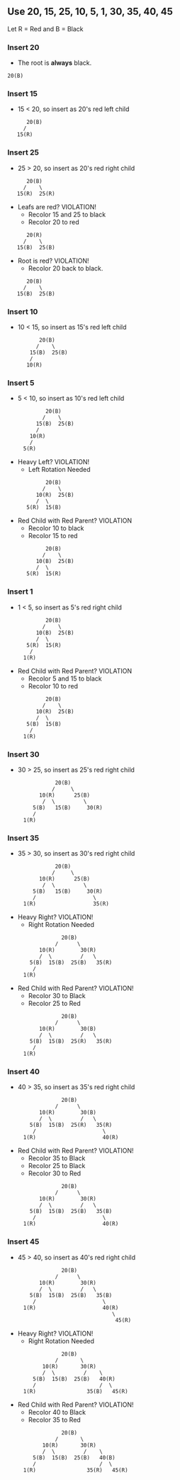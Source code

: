 ## Use 20, 15, 25, 10, 5, 1, 30, 35, 40, 45

Let R = Red and B = Black

### Insert 20
- The root is **always** black.

```plaintext
20(B)
```
### Insert 15
- 15 < 20, so insert as 20's red left child

```plaintext
      20(B)
     /
   15(R)
```

### Insert 25
- 25 > 20, so insert as 20's red right child

```plaintext
      20(B)
     /    \
   15(R)  25(R)
```

- Leafs are red? VIOLATION!
  - Recolor 15 and 25 to black
  - Recolor 20 to red

```plaintext
      20(R)
     /    \
   15(B)  25(B)
```

- Root is red? VIOLATION!
  - Recolor 20 back to black.

```plaintext
      20(B)
     /    \
   15(B)  25(B)
```

### Insert 10
- 10 < 15, so insert as 15's red left child

```plaintext
          20(B)
         /    \
       15(B)  25(B)
       /
      10(R) 
```

### Insert 5
- 5 < 10, so insert as 10's red left child

```plaintext
            20(B)
           /    \
         15(B)  25(B)
         /
       10(R) 
       /
     5(R)
```

- Heavy Left? VIOLATION!
  - Left Rotation Needed

```plaintext
            20(B)
           /    \
         10(R)  25(B) 
         /  \
      5(R)  15(B)
```

- Red Child with Red Parent? VIOLATION
  - Recolor 10 to black
  - Recolor 15 to red

```plaintext
            20(B)
           /    \
         10(B)  25(B) 
         /  \
      5(R)  15(R)
```

### Insert 1
- 1 < 5, so insert as 5's red right child

```plaintext
            20(B)
           /    \
         10(B)  25(B) 
         /  \
      5(R)  15(R)
       /
     1(R) 
```

- Red Child with Red Parent? VIOLATION
  - Recolor 5 and 15 to black
  - Recolor 10 to red

```plaintext
            20(B)
           /    \
         10(R)  25(B) 
         /  \
      5(B)  15(B)
       /
     1(R) 
```

### Insert 30
- 30 > 25, so insert as 25's red right child

```plaintext
               20(B)
              /     \
          10(R)      25(B) 
           /  \         \
        5(B)   15(B)     30(R)
        /
     1(R) 
```

### Insert 35
- 35 > 30, so insert as 30's red right child

```plaintext
               20(B)
              /     \
          10(R)      25(B) 
           /  \         \
        5(B)   15(B)     30(R)
        /                  \
     1(R)                  35(R)
```
- Heavy Right? VIOLATION!
  - Right Rotation Needed

```plaintext
                 20(B)
               /      \
          10(R)        30(R) 
          /  \         /   \
       5(B)  15(B)  25(B)   35(R)
        /                 
     1(R)                 
```

- Red Child with Red Parent? VIOLATION!
  - Recolor 30 to Black
  - Recolor 25 to Red

```plaintext
                 20(B)
               /      \
          10(R)        30(B) 
          /  \         /   \
       5(B)  15(B)  25(R)   35(R)
        /                 
     1(R)                 
```

### Insert 40
- 40 > 35, so insert as 35's red right child

```plaintext
                 20(B)
               /      \
          10(R)        30(B) 
          /  \         /   \
       5(B)  15(B)  25(R)   35(R)
        /                     \
     1(R)                     40(R)
```

- Red Child with Red Parent? VIOLATION!
  - Recolor 35 to Black
  - Recolor 25 to Black
  - Recolor 30 to Red

```plaintext
                 20(B)
               /      \
          10(R)        30(R) 
          /  \         /   \
       5(B)  15(B)  25(B)   35(B)
        /                     \
     1(R)                     40(R)
```

### Insert 45
- 45 > 40, so insert as 40's red right child

```plaintext
                 20(B)
               /      \
          10(R)        30(R) 
          /  \         /   \
       5(B)  15(B)  25(B)   35(B)
        /                     \
     1(R)                     40(R)
                                 \ 
                                  45(R)
```

- Heavy Right? VIOLATION!
  - Right Rotation Needed

```plaintext
                 20(B)
               /       \
           10(R)       30(R) 
           /  \         /    \
        5(B)  15(B)  25(B)   40(R)
        /                    /  \
     1(R)                35(B)   45(R)
```

- Red Child with Red Parent? VIOLATION!
  - Recolor 40 to Black
  - Recolor 35 to Red

```plaintext
                 20(B)
               /       \
           10(R)       30(R) 
           /  \         /    \
        5(B)  15(B)  25(B)   40(B)
        /                    /  \
     1(R)                35(R)   45(R)
```
